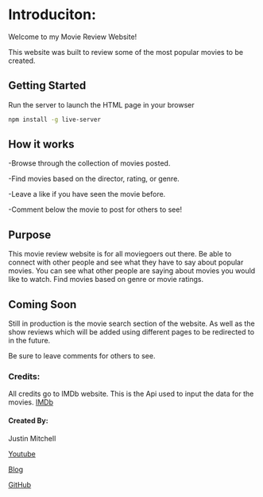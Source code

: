 # Introduciton:

Welcome to my Movie Review Website!

This website was built to review some of the most popular movies to be created. 

## Getting Started 

Run the server to launch the HTML page in your browser

```bash
npm install -g live-server
```

## How it works

-Browse through the collection of movies posted.

-Find movies based on the director, rating, or genre. 

-Leave a like if you have seen the movie before. 

-Comment below the movie to post for others to see!

## Purpose

This movie review website is for all moviegoers out there. 
Be able to connect with other people and see what they have to say about popular movies. 
You can see what other people are saying about movies you would like to watch.
Find movies based on genre or movie ratings. 


## Coming Soon 

Still in production is the movie search section of the website. As well as the show reviews which will be added using different pages to be redirected to in the future. 

Be sure to leave comments for others to see. 

### Credits:

All credits go to IMDb website. This is the Api used to input the data for the movies. 
[IMDb](https://www.imdb.com/)


#### Created By:
Justin Mitchell 

[Youtube](https://youtu.be/ib8lmooRtBc)

[Blog](https://medium.com/@mitchelljm04/take-steps-not-leaps-748611bd5f19)

[GitHub](https://github.com/Mitchellj04/phase-1-project-)